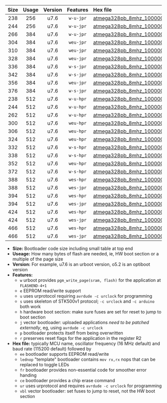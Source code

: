 |Size|Usage|Version|Features|Hex file|
|:-:|:-:|:-:|:-:|:--|
|238|256|u7.6|`w-u-jpr`|[atmega328pb_8mhz_1000000bps_ur_vbl.hex](https://raw.githubusercontent.com/stefanrueger/urboot/main//atmega328pb_8mhz_1000000bps_ur_vbl.hex)|
|244|256|u7.6|`w-u-jpr`|[atmega328pb_8mhz_1000000bps_lednop_ur_vbl.hex](https://raw.githubusercontent.com/stefanrueger/urboot/main//atmega328pb_8mhz_1000000bps_lednop_ur_vbl.hex)|
|266|384|u7.6|`w-u-jpr`|[atmega328pb_8mhz_1000000bps_lednop_fr_ur_vbl.hex](https://raw.githubusercontent.com/stefanrueger/urboot/main//atmega328pb_8mhz_1000000bps_lednop_fr_ur_vbl.hex)|
|304|384|u7.6|`weu-jpr`|[atmega328pb_8mhz_1000000bps_ee_ur_vbl.hex](https://raw.githubusercontent.com/stefanrueger/urboot/main//atmega328pb_8mhz_1000000bps_ee_ur_vbl.hex)|
|310|384|u7.6|`weu-jpr`|[atmega328pb_8mhz_1000000bps_ee_lednop_ur_vbl.hex](https://raw.githubusercontent.com/stefanrueger/urboot/main//atmega328pb_8mhz_1000000bps_ee_lednop_ur_vbl.hex)|
|328|384|u7.6|`weu-jpr`|[atmega328pb_8mhz_1000000bps_ee_lednop_fr_ur_vbl.hex](https://raw.githubusercontent.com/stefanrueger/urboot/main//atmega328pb_8mhz_1000000bps_ee_lednop_fr_ur_vbl.hex)|
|336|384|u7.6|`w-s-jpr`|[atmega328pb_8mhz_1000000bps_vbl.hex](https://raw.githubusercontent.com/stefanrueger/urboot/main//atmega328pb_8mhz_1000000bps_vbl.hex)|
|342|384|u7.6|`w-s-jpr`|[atmega328pb_8mhz_1000000bps_lednop_vbl.hex](https://raw.githubusercontent.com/stefanrueger/urboot/main//atmega328pb_8mhz_1000000bps_lednop_vbl.hex)|
|356|384|u7.6|`weu-jpr`|[atmega328pb_8mhz_1000000bps_ee_lednop_fr_ce_ur_vbl.hex](https://raw.githubusercontent.com/stefanrueger/urboot/main//atmega328pb_8mhz_1000000bps_ee_lednop_fr_ce_ur_vbl.hex)|
|376|384|u7.6|`w-s-jpr`|[atmega328pb_8mhz_1000000bps_lednop_fr_vbl.hex](https://raw.githubusercontent.com/stefanrueger/urboot/main//atmega328pb_8mhz_1000000bps_lednop_fr_vbl.hex)|
|238|512|u7.6|`w-u-hpr`|[atmega328pb_8mhz_1000000bps_ur.hex](https://raw.githubusercontent.com/stefanrueger/urboot/main//atmega328pb_8mhz_1000000bps_ur.hex)|
|244|512|u7.6|`w-u-hpr`|[atmega328pb_8mhz_1000000bps_lednop_ur.hex](https://raw.githubusercontent.com/stefanrueger/urboot/main//atmega328pb_8mhz_1000000bps_lednop_ur.hex)|
|262|512|u7.6|`w-u-hpr`|[atmega328pb_8mhz_1000000bps_lednop_fr_ur.hex](https://raw.githubusercontent.com/stefanrueger/urboot/main//atmega328pb_8mhz_1000000bps_lednop_fr_ur.hex)|
|300|512|u7.6|`weu-hpr`|[atmega328pb_8mhz_1000000bps_ee_ur.hex](https://raw.githubusercontent.com/stefanrueger/urboot/main//atmega328pb_8mhz_1000000bps_ee_ur.hex)|
|306|512|u7.6|`weu-hpr`|[atmega328pb_8mhz_1000000bps_ee_lednop_ur.hex](https://raw.githubusercontent.com/stefanrueger/urboot/main//atmega328pb_8mhz_1000000bps_ee_lednop_ur.hex)|
|324|512|u7.6|`weu-hpr`|[atmega328pb_8mhz_1000000bps_ee_lednop_fr_ur.hex](https://raw.githubusercontent.com/stefanrueger/urboot/main//atmega328pb_8mhz_1000000bps_ee_lednop_fr_ur.hex)|
|332|512|u7.6|`w-s-hpr`|[atmega328pb_8mhz_1000000bps.hex](https://raw.githubusercontent.com/stefanrueger/urboot/main//atmega328pb_8mhz_1000000bps.hex)|
|338|512|u7.6|`w-s-hpr`|[atmega328pb_8mhz_1000000bps_lednop.hex](https://raw.githubusercontent.com/stefanrueger/urboot/main//atmega328pb_8mhz_1000000bps_lednop.hex)|
|352|512|u7.6|`weu-hpr`|[atmega328pb_8mhz_1000000bps_ee_lednop_fr_ce_ur.hex](https://raw.githubusercontent.com/stefanrueger/urboot/main//atmega328pb_8mhz_1000000bps_ee_lednop_fr_ce_ur.hex)|
|372|512|u7.6|`w-s-hpr`|[atmega328pb_8mhz_1000000bps_lednop_fr.hex](https://raw.githubusercontent.com/stefanrueger/urboot/main//atmega328pb_8mhz_1000000bps_lednop_fr.hex)|
|388|512|u7.6|`wes-hpr`|[atmega328pb_8mhz_1000000bps_ee.hex](https://raw.githubusercontent.com/stefanrueger/urboot/main//atmega328pb_8mhz_1000000bps_ee.hex)|
|388|512|u7.6|`wes-jpr`|[atmega328pb_8mhz_1000000bps_ee_vbl.hex](https://raw.githubusercontent.com/stefanrueger/urboot/main//atmega328pb_8mhz_1000000bps_ee_vbl.hex)|
|394|512|u7.6|`wes-hpr`|[atmega328pb_8mhz_1000000bps_ee_lednop.hex](https://raw.githubusercontent.com/stefanrueger/urboot/main//atmega328pb_8mhz_1000000bps_ee_lednop.hex)|
|394|512|u7.6|`wes-jpr`|[atmega328pb_8mhz_1000000bps_ee_lednop_vbl.hex](https://raw.githubusercontent.com/stefanrueger/urboot/main//atmega328pb_8mhz_1000000bps_ee_lednop_vbl.hex)|
|424|512|u7.6|`wes-hpr`|[atmega328pb_8mhz_1000000bps_ee_lednop_fr.hex](https://raw.githubusercontent.com/stefanrueger/urboot/main//atmega328pb_8mhz_1000000bps_ee_lednop_fr.hex)|
|424|512|u7.6|`wes-jpr`|[atmega328pb_8mhz_1000000bps_ee_lednop_fr_vbl.hex](https://raw.githubusercontent.com/stefanrueger/urboot/main//atmega328pb_8mhz_1000000bps_ee_lednop_fr_vbl.hex)|
|466|512|u7.6|`wes-hpr`|[atmega328pb_8mhz_1000000bps_ee_lednop_fr_ce.hex](https://raw.githubusercontent.com/stefanrueger/urboot/main//atmega328pb_8mhz_1000000bps_ee_lednop_fr_ce.hex)|
|466|512|u7.6|`wes-jpr`|[atmega328pb_8mhz_1000000bps_ee_lednop_fr_ce_vbl.hex](https://raw.githubusercontent.com/stefanrueger/urboot/main//atmega328pb_8mhz_1000000bps_ee_lednop_fr_ce_vbl.hex)|

- **Size:** Bootloader code size including small table at top end
- **Useage:** How many bytes of flash are needed, ie, HW boot section or a multiple of the page size
- **Version:** For example, u7.6 is an urboot version, o5.2 is an optiboot version
- **Features:**
  + `w` urboot provides `pgm_write_page(sram, flash)` for the application at `FLASHEND-4+1`
  + `e` EEPROM read/write support
  + `u` uses urprotocol requiring `avrdude -c urclock` for programming
  + `s` uses skeleton of STK500v1 protocol; `-c urclock` and `-c arduino` both work
  + `h` hardware boot section: make sure fuses are set for reset to jump to boot section
  + `j` vector bootloader: uploaded applications *need to be patched externally*, eg, using `avrdude -c urclock`
  + `p` bootloader protects itself from being overwritten
  + `r` preserves reset flags for the application in the register R2
- **Hex file:** typically MCU name, oscillator frequency (16 MHz default) and baud rate (115200 default) followed by
  + `ee` bootloader supports EEPROM read/write
  + `lednop` "template" bootloader contains `mov rx,rx` nops that can be replaced to toggle LEDs
  + `fr` bootloader provides non-essential code for smoother error handing
  + `ce` bootloader provides a chip erase command
  + `ur` uses urprotocol and requires `avrdude -c urclock` for programming
  + `vbl` vector bootloader: set fuses to jump to reset, not the HW boot section
